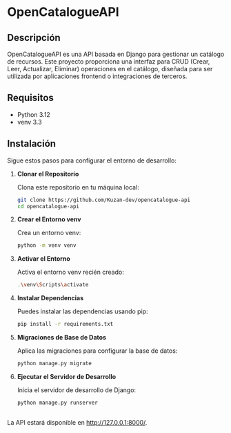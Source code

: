 # OpenCatalogueAPI

## Descripción

OpenCatalogueAPI es una API basada en Django para gestionar un catálogo de recursos. Este proyecto proporciona una interfaz para CRUD (Crear, Leer, Actualizar, Eliminar) operaciones en el catálogo, diseñada para ser utilizada por aplicaciones frontend o integraciones de terceros.

## Requisitos

- Python 3.12
- venv 3.3

## Instalación

Sigue estos pasos para configurar el entorno de desarrollo:

1. **Clonar el Repositorio**

   Clona este repositorio en tu máquina local:

   ```bash
   git clone https://github.com/Kuzan-dev/opencatalogue-api
   cd opencatalogue-api

2. **Crear el Entorno venv**

   Crea un entorno venv:

   ```bash
   python -m venv venv

3. **Activar el Entorno**

   Activa el entorno venv recién creado:

   ```bash
   .\venv\Scripts\activate

4. **Instalar Dependencias**

   Puedes instalar las dependencias usando pip:

   ```bash
   pip install -r requirements.txt

5. **Migraciones de Base de Datos**

   Aplica las migraciones para configurar la base de datos:

   ```bash
   python manage.py migrate

6. **Ejecutar el Servidor de Desarrollo**

   Inicia el servidor de desarrollo de Django:

   ```bash
   python manage.py runserver
  
La API estará disponible en http://127.0.0.1:8000/.


